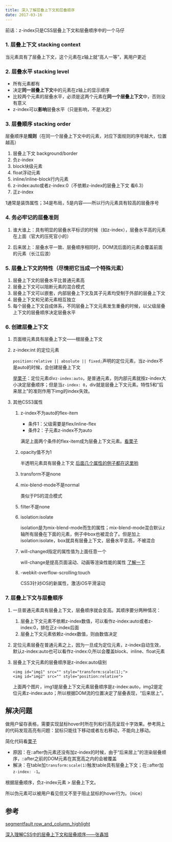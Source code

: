 ```yaml
---
title: 深入了解层叠上下文和层叠顺序
date: 2017-03-16
---
```


前话：z-index只是CSS层叠上下文和层叠顺序中的一个马仔

<!-- more -->

### 1. 层叠上下文 stacking context
当元素具有了层叠上下文，这个元素在z轴上就“高人一等”，离用户更近


### 2. 层叠水平 stacking level
- 所有元素都有
- 决定**同一层叠上下文**中的元素在z轴上的显示顺序
- 比较两个元素的层叠水平，必须是这两个元素在**同一个层叠上下文**中，否则没有意义
- z-index可以**影响**层叠水平（只是影响，不是决定）


### 3. 层叠顺序 stacking order
层叠顺序是**规则**（在同一个层叠上下文中的元素，对应下面规则的序号越大，位置越高）

1. 层叠上下文 background/border
2. 负z-index
3. block块级元素
4. float浮动元素
5. inline/inline-block行内元素
6. z-index:auto或者z-index:0（不依赖z-index的层叠上下文 看6.3）
7. 正z-index

1通常是装饰属性；34是布局，5是内容——所以行内元素具有较高的层叠序号


### 4. 务必牢记的层叠准则
1. 谁大谁上：具有明显的层叠水平标识的时候（如z-index），层叠水平高的元素在上面（官大的压死官小的）

2. 后来居上：层叠水平一致、层叠顺序相同时，DOM流后面的元素会覆盖前面的元素（长江后浪）

### 5. 层叠上下文的特性（尽情把它当成一个特殊元素）
1. 层叠上下文的层叠水平比普通元素高
2. 层叠上下文可以阻断元素的混合模式
3. 层叠上下文可以嵌套，内部层叠上下文及其子元素均受制于外部的层叠上下文
4. 层叠上下文和兄弟元素相互独立
5. 每个层叠上下文自成体系，不同层叠上下文元素发生重叠的时候，以父级层叠上下文的层叠顺序决定层叠水平
 

### 6. 创建层叠上下文

1. 页面根元素<html>具有层叠上下文——根层叠上下文
    
2. z-index:int 的定位元素

    ```position:relative || absolute || fixed;```声明的定位元素，当z-index不是auto的时候，会创建层叠上下文
    
    [举栗子](http://codepen.io/AubreyDDun/pen/aJOWde)：定位元素div```z-index:auto```，是普通元素，则内部元素就按z-index大小决定层叠顺序；但是当```z-index: 0```，div就是层叠上下文元素。特性5和“后来居上”的准则作用下img的index失效。
    
3.  其他CSS3属性
    1. z-index不为auto的flex-item
        - 条件1：父级需要是flex/inline-flex
        - 条件2：子元素z-index不为auto
        
        满足上面两个条件的flex-item成为层叠上下文元素。[看栗子](http://codepen.io/AubreyDDun/pen/gmpWeX)
    2. opacity值不为1
    
        半透明元素具有层叠上下文 [后面几个属性的例子都在这里哟](http://codepen.io/AubreyDDun/pen/VpLbBp) 
    
    3. transform不是none
    
    4. mix-blend-mode不是normal
        
        类似于PS的混合模式
    
    5. filter不是none
        
    6. isolation:isolate
        
        isolation是为mix-blend-mode而生的属性；mix-blend-mode混合默认z轴所有层叠在下面的元素，例子中box也被混合了。但是加上isolation:isolate，box就具有层叠上下文，层叠水平变高，不被混合
    7. will-changed指定的属性值为上面任意一个
        
        will-change是提高页面滚动、动画等渲染性能的属性 [了解一下](http://www.zhangxinxu.com/wordpress/2015/11/css3-will-change-improve-paint/)
    8. -webkit-overflow-scrolling:touch
        
        CSS3针对iOS的新属性，激活iOS平滑滚动

### 7. 层叠上下文与层叠顺序
1. 一旦普通元素具有层叠上下文，层叠顺序就会变高。其顺序要分两种情况：
    1. 层叠上下文元素不依赖z-index数值，可以看作z-index:auto或者z-index:0，排在正z-index后面
    2. 层叠上下文元素依赖z-index数值，则由数值决定

2. 定位元素层叠在普通元素之上，因为一旦成为定位元素，z-index自动生效，默认z-index:auto也可以看作z-index:0;所以会覆盖block、inline、float元素

3. 层叠上下文元素的层叠顺序是z-index:auto级别
    ```
    <img id="img1" src="" style="transform:scale(1);">
    <img id="img2" src="" style="position:relative">
    ```
    上面两个图片，img1是层叠上下文元素层叠顺序是z-index:auto，img2是定位元素z-index:auto；所以根据DOM流的位置决定了层叠表现，“后来居上”。
    
## 解决问题
做用户留存表格，需要实现鼠标hover时所在列和行高亮呈现十字效果。参考网上的代码发现高亮有问题：鼠标只能往下移动或者左右移动，不能向上移动。
    
简化代码看[栗子](http://codepen.io/AubreyDDun/pen/ryVpBz)
    
- 原因：在::after伪元素还没有加z-index的时候，由于“后来居上”的渲染层叠顺序，::after之前的DOM元素在其宽高之内的会被覆盖
- 解决：在table加```transform:scale(1)```触发table具有层叠上下文；在::after加```z-index: -1```。
    
根据层叠顺序，负z-index元素 > 层叠上下文。

所以伪元素可以被用户看见但又不至于阻止鼠标的hover行为。（nice）


## 参考
[segmentfault row_and_column_highlight](https://segmentfault.com/q/1010000007510288?_ea=1366914)

[深入理解CSS中的层叠上下文和层叠顺序——张鑫旭](http://www.zhangxinxu.com/wordpress/2016/01/understand-css-stacking-context-order-z-index/)